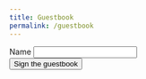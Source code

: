 ```yaml
---
title: Guestbook
permalink: /guestbook
---
```


<form class="login-form form" action="https://docs.google.com/forms/u/0/d/e/1FAIpQLSfxqEnav9_smEAZ8m5Vb5__9CvzgKaybRPt_6kfkbwznBZb_w/formResponse">
  <div class="group">
    <label class="label">Name</label>
    <input class="input" name="entry.914970766" type="text" />
  </div>
  <div class="group">
    <input class="button" type="submit" value="Sign the guestbook" />
  </div>
</form>